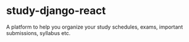 # study-django-react
A platform to help you organize your study schedules, exams, important submissions, syllabus etc. 
